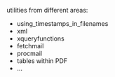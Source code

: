 utilities from different areas:
* using_timestamps_in_filenames
* xml
* xqueryfunctions
* fetchmail
* procmail
* tables within PDF
* …
